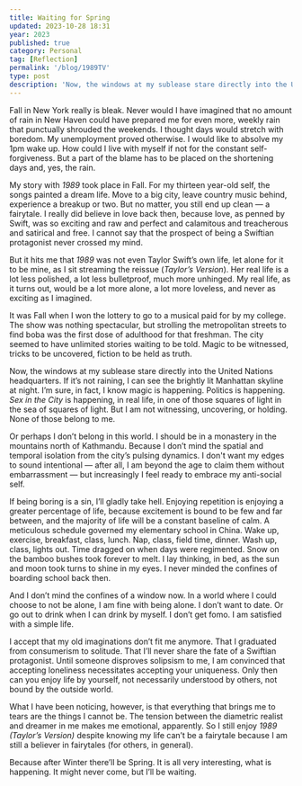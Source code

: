 ```yaml
---
title: Waiting for Spring
updated: 2023-10-28 18:31
year: 2023
published: true
category: Personal
tag: [Reflection]
permalink: '/blog/1989TV'
type: post
description: 'Now, the windows at my sublease stare directly into the United Nations headquarters. If it’s not raining, I can see the brightly lit Manhattan skyline at night. I’m sure, in fact, I know magic is happening. Politics is happening. _Sex in the City_ is happening, in real life, in one of those squares of light in the sea of squares of light. But I am not witnessing, uncovering, or holding. None of those belong to me.'
---
```


Fall in New York really is bleak. Never would I have imagined that no amount of rain in New Haven could have prepared me for even more, weekly rain that punctually shrouded the weekends. I thought days would stretch with boredom. My unemployment proved otherwise. I would like to absolve my 1pm wake up. How could I live with myself if not for the constant self-forgiveness. But a part of the blame has to be placed on the shortening days and, yes, the rain.

My story with _1989_ took place in Fall. For my thirteen year-old self, the songs painted a dream life. Move to a big city, leave country music behind, experience a breakup or two. But no matter, you still end up clean — a fairytale. I really did believe in love back then, because love, as penned by Swift, was so exciting and raw and perfect and calamitous and treacherous and satirical and free. I cannot say that the prospect of being a Swiftian protagonist never crossed my mind.

But it hits me that _1989_ was not even Taylor Swift’s own life, let alone for it to be mine, as I sit streaming the reissue (_Taylor’s Version_). Her real life is a lot less polished, a lot less bulletproof, much more unhinged. My real life, as it turns out, would be a lot more alone, a lot more loveless, and never as exciting as I imagined.

It was Fall when I won the lottery to go to a musical paid for by my college. The show was nothing spectacular, but strolling the metropolitan streets to find boba was the first dose of adulthood for that freshman. The city seemed to have unlimited stories waiting to be told. Magic to be witnessed, tricks to be uncovered, fiction to be held as truth.

Now, the windows at my sublease stare directly into the United Nations headquarters. If it’s not raining, I can see the brightly lit Manhattan skyline at night. I’m sure, in fact, I know magic is happening. Politics is happening. _Sex in the City_ is happening, in real life, in one of those squares of light in the sea of squares of light. But I am not witnessing, uncovering, or holding. None of those belong to me.

Or perhaps I don’t belong in this world. I should be in a monastery in the mountains north of Kathmandu. Because I don’t mind the spatial and temporal isolation from the city’s pulsing dynamics. I don't want my edges to sound intentional — after all, I am beyond the age to claim them without embarrassment — but increasingly I feel ready to embrace my anti-social self.

If being boring is a sin, I’ll gladly take hell. Enjoying repetition is enjoying a greater percentage of life, because excitement is bound to be few and far between, and the majority of life will be a constant baseline of calm. A meticulous schedule governed my elementary school in China. Wake up, exercise, breakfast, class, lunch. Nap, class, field time, dinner. Wash up, class, lights out. Time dragged on when days were regimented. Snow on the bamboo bushes took forever to melt. I lay thinking, in bed, as the sun and moon took turns to shine in my eyes. I never minded the confines of boarding school back then.

And I don’t mind the confines of a window now. In a world where I could choose to not be alone, I am fine with being alone. I don’t want to date. Or go out to drink when I can drink by myself. I don’t get fomo. I am satisfied with a simple life.

I accept that my old imaginations don’t fit me anymore. That I graduated from consumerism to solitude. That I’ll never share the fate of a Swiftian protagonist. Until someone disproves solipsism to me, I am convinced that accepting loneliness necessitates accepting your uniqueness. Only then can you enjoy life by yourself, not necessarily understood by others, not bound by the outside world.

What I have been noticing, however, is that everything that brings me to tears are the things I cannot be. The tension between the diametric realist and dreamer in me makes me emotional, apparently. So I still enjoy _1989 (Taylor’s Version)_ despite knowing my life can’t be a fairytale because I am still a believer in fairytales (for others, in general).

Because after Winter there’ll be Spring. It is all very interesting, what is happening. It might never come, but I’ll be waiting.
